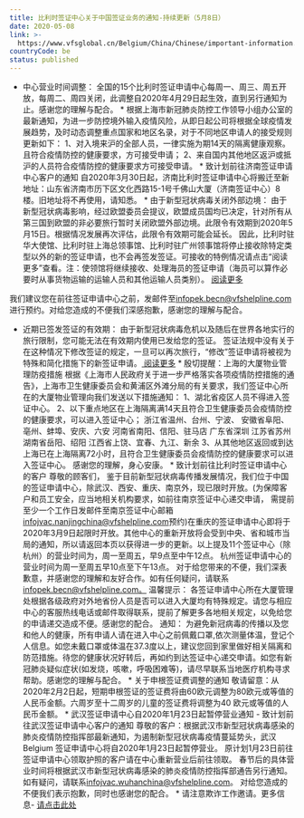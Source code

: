 ```yaml
---
title: 比利时签证中心关于中国签证业务的通知-持续更新（5月8日）
date: 2020-05-08
link: >-
  https://www.vfsglobal.cn/Belgium/China/Chinese/important-information.html
countryCode: be
status: published
---
```

* 中心营业时间调整： 全国的15个比利时签证申请中心每周一、周三、周五开放，每周二、周四关闭，此调整自2020年4月29日起生效，直到另行通知为止。感谢您的理解与配合。 * 根据上海市新冠肺炎防控工作领导小组办公室的最新通知，为进一步防控境外输入疫情风险，从即日起公司将根据全球疫情发展趋势，及时动态调整重点国家和地区名录，对于不同地区申请人的接受规则更新如下： 1、对入境来沪的全部人员，一律实施为期14天的隔离健康观察。且符合疫情防控的健康要求，方可接受申请； 2、来自国内其他地区返沪或抵沪的人员符合疫情防控的健康要求方可接受申请。 * 致计划前往济南签证申请中心客户的通知 自2020年3月30日起，济南比利时签证申请中心将搬迁至新地址：山东省济南市历下区文化西路15-1号千佛山大厦（济南签证中心）8楼。旧地址将不再使用，请知悉。 * 由于新型冠状病毒关闭外部边境： 由于新型冠状病毒影响，经过欧盟委员会提议，欧盟成员国均已决定，针对所有从第三国到欧盟的非必要旅行暂时关闭欧盟外部边境。此限令有效期到2020年5月15日。根据情况发展再次评估，此限令有效期可能会延长。 因此，比利时驻华大使馆、比利时驻上海总领事馆、比利时驻广州领事馆将停止接收除特定类型以外的新的签证申请，也不会再签发签证。可接收的特例情况请点击“阅读更多”查看。注：使领馆将继续接收、处理海员的签证申请（海员可以算作必要时从事货物运输的运输人员和其他运输人员类别）。 [阅读更多](pdf/closing-external.pdf) 

我们建议您在前往签证申请中心之前，发邮件至[infopek.becn@vfshelpline.com](mailto:infopek.becn@vfshelpline.com)进行预约。对给您造成的不便我们深感抱歉，感谢您的理解与配合。 

* 近期已签发签证的有效期： 由于新型冠状病毒危机以及随后在世界各地实行的旅行限制，您可能无法在有效期内使用已发给您的签证。 签证法规中没有关于在这种情况下修改签证的规定，一旦可以再次旅行，“修改”签证申请将被视为特殊和简化措施下的新签证申请。[ 阅读更多](pdf/recent-delivered.pdf) * 殷切提醒：上海的大厦物业管理防疫措施 根据《上海市人民政府关于进一步严格落实各项疫情防控措施的通告》，上海市卫生健康委员会和黄浦区外滩分局的有关要求，我们签证中心所在的大厦物业管理向我们发送以下措施通知： 1、湖北省疫区人员不得进入签证中心。 2、以下重点地区在上海隔离满14天且符合卫生健康委员会疫情防控的健康要求，可以进入签证中心； 浙江省温州、台州、宁波、 安徽省阜阳、亳州、蚌埠、安庆、六安 河南省南阳、信阳、驻马店 广东省深圳 江苏省苏州 湖南省岳阳、绍阳 江西省上饶、宜春、九江、新余 3、从其他地区返回或到达上海已在上海隔离72小时，且符合卫生健康委员会疫情防控的健康要求可以进入签证中心。 感谢您的理解，身心安康。 * 致计划前往比利时签证申请中心的客户 尊敬的顾客们， 鉴于目前新型冠状病毒传播发展情况，我们位于中国的签证申请中心，除武汉、西安、重庆、南京外，现已限时开放。(为保障客户和员工安全，应当地相关机构要求，如前往南京签证中心递交申请， 需提前至少一个工作日发邮件至南京签证中心邮箱[infojvac.nanjingchina@vfshelpline.com](mailto:infojvac.nanjingchina@vfshelpline.com)预约)在重庆的签证申请中心即将于2020年3月9日起限时开放。其他中心的重新开放将会受到中央、省和城市当局的通知，所以请返回本页以获得进一步的更新。以上提及11个签证中心（除杭州）的营业时间为，周一至周五，早9点至中午12点。 杭州签证申请中心的营业时间为周一至周五早10点至下午13点。 对于给您带来的不便，我们深表歉意，并感谢您的理解和友好合作。如有任何疑问，请联系[infopek.becn@vfshelpline.com。](mailto:infopek.becn@vfshelpline.com。) 温馨提示： 各签证申请中心所在大厦管理处根据各级政府对外地省份人员是否可以进入大厦均有特殊规定。请您与相应中心的客服热线电话或邮件取得联系，提前了解更多各地相关规定，以免给您的申请递交造成不便。感谢您的配合。 通知： 为避免新冠病毒的传播以及您和他人的健康，所有申请人请在进入中心之前佩戴口罩,依次测量体温，登记个人信息。如您未戴口罩或体温在37.3度以上，建议您回到家里做好相关隔离和防范措施。待您的健康状况好转后，再如约到达签证中心递交申请。如您有新冠肺炎疑似症状(如发烧，咳嗽，呼吸困难等)，请尽早联系当地医疗机构寻求帮助。感谢您的理解与配合。 * 关于申根签证费调整的通知 敬请留意：从2020年2月2日起，短期申根签证的签证费将由60欧元调整为80欧元或等值的人民币金额。六周岁至十二周岁的儿童的签证费将调整为40 欧元或等值的人民币金额。 * 武汉签证申请中心自2020年1月23日起暂停营业通知 - 致计划前往武汉签证申请中心客户的通知 尊敬的客户：根据武汉市新型冠状病毒感染的肺炎疫情防控指挥部最新通知，为遏制新型冠状病毒疫情蔓延势头，武汉Belgium 签证申请中心将自2020年1月23日起暂停营业。 原计划1月23日前往签证申请中心领取护照的客户请在中心重新营业后前往领取。 春节后的具体营业时间将根据武汉市新型冠状病毒感染的肺炎疫情防控指挥部通告另行通知。如有疑问，请联系[infojvac.wuhanchina@vfshelpline.com](mailto:infojvac.wuhanchina@vfshelpline.com)。 对给您造成的不便我们表示抱歉，同时也感谢您的配合。 * 请注意欺诈工作邀请。更多信息- [请点击此处](disclaimer.html#1)
